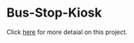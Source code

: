 # Bus-Stop-Kiosk

Click <a href="http://www.jianan.li/bus-stop-kiosk">here</a> for more detaial on this project.
